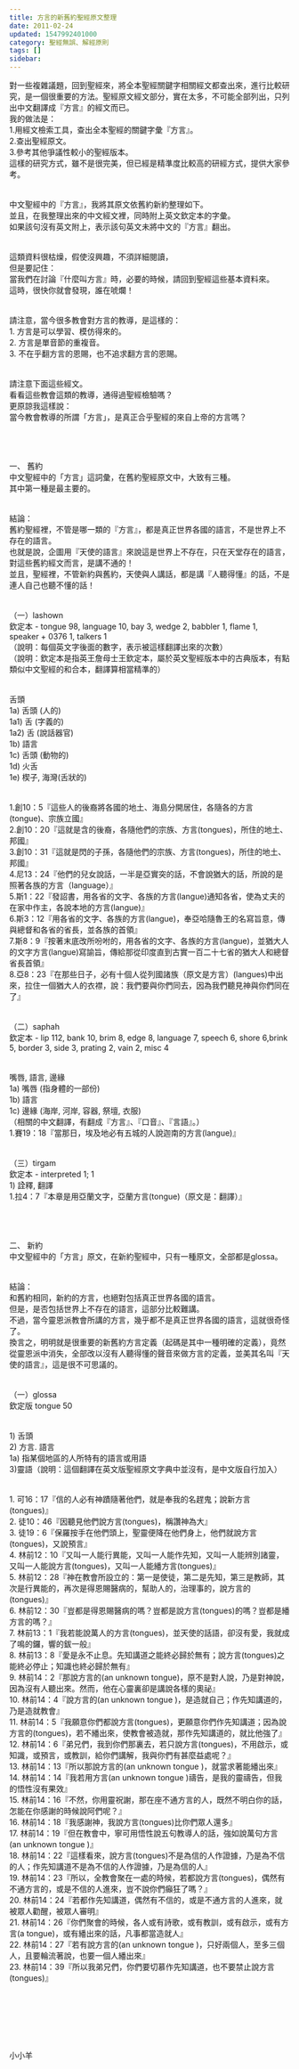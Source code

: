 ```yaml
---
title: 方言的新舊約聖經原文整理
date: 2011-02-24
updated: 1547992401000
category: 聖經無誤、解經原則
tags: []
sidebar: 
---
```


<p>對一些複雜議題，回到聖經來，將全本聖經關鍵字相關經文都查出來，進行比較研究，是一個很重要的方法。<!--more-->聖經原文經文部分，實在太多，不可能全部列出，只列出中文翻譯成『方言』的經文而已。<br/>我的做法是：<br/>1.用經文檢索工具，查出全本聖經的關鍵字彙『方言』。<br/>2.查出聖經原文。<br/>3.參考其他爭議性較小的聖經版本。<br/>這樣的研究方式，雖不是很完美，但已經是精準度比較高的研經方式，提供大家參考。<br/><br/><br/>中文聖經中的『方言』，我將其原文依舊約新約整理如下。<br/>並且，在我整理出來的中文經文裡，同時附上英文欽定本的字彙。<br/>如果該句沒有英文附上，表示該句英文未將中文的『方言』翻出。<br/><br/><br/>這類資料很枯燥，假使沒興趣，不須詳細閱讀，<br/>但是要記住：<br/>當我們在討論『什麼叫方言』時，必要的時候，請回到聖經這些基本資料來。<br/>這時，很快你就會發現，誰在唬爛！<br/><br/><br/>請注意，當今很多教會對方言的教導，是這樣的：<br/>1.	方言是可以學習、模仿得來的。<br/>2.	方言是單音節的重複音。<br/>3.	不在乎翻方言的恩賜，也不追求翻方言的恩賜。<br/><br/><br/>請注意下面這些經文。<br/>看看這些教會這類的教導，通得過聖經檢驗嗎？<br/>更原諒我這樣說：<br/>當今教會教導的所謂「方言」，是真正合乎聖經的來自上帝的方言嗎？<br/><br/><br/><br/><br/>一、 舊約<br/>中文聖經中的「方言」這詞彙，在舊約聖經原文中，大致有三種。<br/>其中第一種是最主要的。<br/><br/><br/>結論：<br/>舊約聖經裡，不管是哪一類的『方言』，都是真正世界各國的語言，不是世界上不存在的語言。<br/>也就是說，企圖用『天使的語言』來說這是世界上不存在，只在天堂存在的語言，對這些舊約經文而言，是講不通的！<br/>並且，聖經裡，不管新約與舊約，天使與人講話，都是講『人聽得懂』的話，不是連人自己也聽不懂的話！<br/><br/><br/>（一）lashown<br/>欽定本 - tongue 98, language 10, bay 3, wedge 2, babbler 1, flame 1,<br/>speaker + 0376 1, talkers 1 <br/>（說明：每個英文字後面的數字，表示被這樣翻譯出來的次數）<br/>（說明：欽定本是指英王詹母士王欽定本，屬於英文聖經版本中的古典版本，有點類似中文聖經的和合本，翻譯算相當精準的）<br/><br/><br/>舌頭<br/>1a) 舌頭 (人的)<br/>1a1) 舌 (字義的)<br/>1a2) 舌 (說話器官)<br/>1b) 語言<br/>1c) 舌頭 (動物的)<br/>1d) 火舌 <br/>1e) 楔子, 海灣(舌狀的)<br/><br/><br/>1.創10：5『這些人的後裔將各國的地土、海島分開居住，各隨各的方言(tongue)、宗族立國』<br/>2.創10：20『這就是含的後裔，各隨他們的宗族、方言(tongues)，所住的地土、邦國』<br/>3.創10：31『這就是閃的子孫，各隨他們的宗族、方言(tongues)，所住的地土、邦國』<br/>4.尼13：24『他們的兒女說話，一半是亞實突的話，不會說猶大的話，所說的是照著各族的方言（language）』<br/>5.斯1：22『發詔書，用各省的文字、各族的方言(langue)通知各省，使為丈夫的在家中作主，各說本地的方言(langue)』<br/>6.斯3：12『用各省的文字、各族的方言(langue)，奉亞哈隨魯王的名寫旨意，傳與總督和各省的省長，並各族的首領』<br/>7.斯8：9『按著末底改所吩咐的，用各省的文字、各族的方言(langue)，並猶大人的文字方言(langue)寫諭旨，傳給那從印度直到古實一百二十七省的猶大人和總督省長首領』<br/>8.亞8：23『在那些日子，必有十個人從列國諸族（原文是方言）(langues)中出來，拉住一個猶大人的衣襟，說：我們要與你們同去，因為我們聽見神與你們同在了』<br/><br/><br/>（二）saphah<br/>欽定本 - lip 112, bank 10, brim 8, edge 8, language 7, speech 6, shore 6,brink 5, border 3, side 3, prating 2, vain 2, misc 4<br/><br/><br/>嘴唇, 語言, 邊緣<br/>1a) 嘴唇 (指身體的一部份)<br/>1b) 語言<br/>1c) 邊緣 (海岸, 河岸, 容器, 祭壇, 衣服)<br/>（相關的中文翻譯，有翻成『方言』、『口音』、『言語』。）<br/>1.賽19：18『當那日，埃及地必有五城的人說迦南的方言(langue)』<br/><br/><br/>（三）tirgam <br/>欽定本 - interpreted 1; 1<br/>1) 詮釋, 翻譯<br/>1.拉4：7『本章是用亞蘭文字，亞蘭方言(tongue)（原文是：翻譯）』<br/><br/><br/><br/><br/>二、 新約<br/>中文聖經中的「方言」原文，在新約聖經中，只有一種原文，全部都是glossa。<br/><br/><br/>結論：<br/>和舊約相同，新約的方言，也絕對包括真正世界各國的語言。<br/>但是，是否包括世界上不存在的語言，這部分比較難講。<br/>不過，當今靈恩派教會所講的方言，幾乎都不是真正世界各國的語言，這就很奇怪了。<br/>換言之，明明就是很重要的新舊約方言定義（起碼是其中一種明確的定義），竟然從靈恩派中消失，全部改以沒有人聽得懂的聲音來做方言的定義，並美其名叫『天使的語言』，這是很不可思議的。<br/><br/><br/>（一）glossa<br/>欽定版 tongue 50<br/><br/><br/>1) 舌頭<br/>2) 方言. 語言<br/>1a) 指某個地區的人所特有的語言或用語<br/>3)靈語（說明：這個翻譯在英文版聖經原文字典中並沒有，是中文版自行加入）<br/><br/><br/>1. 可16：17『信的人必有神蹟隨著他們，就是奉我的名趕鬼；說新方言(tongues)』<br/>2. 徒10：46『因聽見他們說方言(tongues)，稱讚神為大』<br/>3. 徒19：6『保羅按手在他們頭上，聖靈便降在他們身上，他們就說方言(tongues)，又說預言』<br/>4. 林前12：10『又叫一人能行異能，又叫一人能作先知，又叫一人能辨別諸靈，又叫一人能說方言(tongues)，又叫一人能繙方言(tongues)』<br/>5. 林前12：28『神在教會所設立的：第一是使徒，第二是先知，第三是教師，其次是行異能的，再次是得恩賜醫病的，幫助人的，治理事的，說方言的(tongues)』<br/>6. 林前12：30『豈都是得恩賜醫病的嗎？豈都是說方言(tongues)的嗎？豈都是繙方言的嗎？』<br/>7. 林前13：1『我若能說萬人的方言(tongues)，並天使的話語，卻沒有愛，我就成了鳴的鑼，響的鈸一般』<br/>8. 林前13：8『愛是永不止息。先知講道之能終必歸於無有；說方言(tongues)之能終必停止；知識也終必歸於無有』<br/>9. 林前14：2『那說方言的(an unknown tongue)，原不是對人說，乃是對神說，因為沒有人聽出來。然而，他在心靈裏卻是講說各樣的奧祕』<br/>10. 林前14：4『說方言的(an unknown tongue )，是造就自己；作先知講道的，乃是造就教會』<br/>11. 林前14：5『我願意你們都說方言(tongues)，更願意你們作先知講道；因為說方言的(tongues)，若不繙出來，使教會被造就，那作先知講道的，就比他強了』<br/>12. 林前14：6『弟兄們，我到你們那裏去，若只說方言(tongues)，不用啟示，或知識，或預言，或教訓，給你們講解，我與你們有甚麼益處呢？』<br/>13. 林前14：13『所以那說方言的(an unknown tongue )，就當求著能繙出來』<br/>14. 林前14：14『我若用方言(an unknown tongue )禱告，是我的靈禱告，但我的悟性沒有果效』<br/>15. 林前14：16『不然，你用靈祝謝，那在座不通方言的人，既然不明白你的話，怎能在你感謝的時候說阿們呢？』<br/>16. 林前14：18『我感謝神，我說方言(tongues)比你們眾人還多』<br/>17. 林前14：19『但在教會中，寧可用悟性說五句教導人的話，強如說萬句方言(an unknown tongue )』<br/>18. 林前14：22『這樣看來，說方言(tongues)不是為信的人作證據，乃是為不信的人；作先知講道不是為不信的人作證據，乃是為信的人』<br/>19. 林前14：23『所以，全教會聚在一處的時候，若都說方言(tongues)，偶然有不通方言的，或是不信的人進來，豈不說你們癲狂了嗎？』<br/>20. 林前14：24『若都作先知講道，偶然有不信的，或是不通方言的人進來，就被眾人勸醒，被眾人審明』<br/>21. 林前14：26『你們聚會的時候，各人或有詩歌，或有教訓，或有啟示，或有方言(a tongue)，或有繙出來的話，凡事都當造就人』<br/>22. 林前14：27『若有說方言的(an unknown tongue )，只好兩個人，至多三個人，且要輪流著說，也要一個人繙出來』<br/>23. 林前14：39『所以我弟兄們，你們要切慕作先知講道，也不要禁止說方言(tongues)』<br/><br/><br/><br/><br/><br/><br/><br/>小小羊</p>